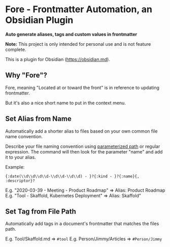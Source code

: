 # Fore - Frontmatter Automation, an Obsidian Plugin

**Auto generate aliases, tags and custom values in frontmatter**

**Note:** This project is only intended for personal use and is not feature complete.

This is a plugin for Obsidian (https://obsidian.md).

## Why "Fore"?

Fore, meaning "Located at or toward the front" is in reference to updating frontmatter.

But it's also a nice short name to put in the context menu.

## Set Alias from Name

Automatically add a shorter alias to files based on your own common file name convention.

Describe your file naming convention using [parameterized path] or regular expression. The command will then look for the parameter "name" and add it to your alias.

[parameterized path]: https://www.npmjs.com/package/path-to-regexp

Example:

```
{:date(\\d\\d\\d\\d-\\d\\d-\\d\\d) - }?{:kind - }?{:name}{, :descriptor}?
```

E.g. "2020-03-39 - Meeting - Product Roadmap" => Alias: Product Roadmap
E.g. "Tool - Skaffold, Kubernetes Deployment" => Alias: Skaffold"

## Set Tag from File Path

Automatically add tags in a document's frontmatter that matches the files path.

E.g. Tool/Skaffold.md => `#tool`
E.g. Person/Jimmy/Articles => `#Person/Jimmy`
